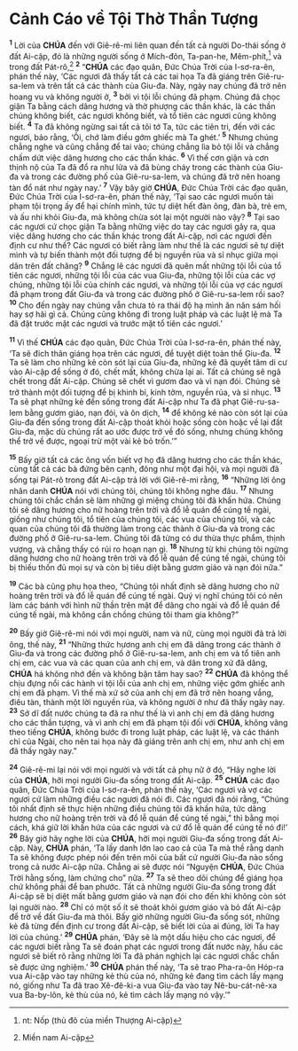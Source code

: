 # Cảnh Cáo về Tội Thờ Thần Tượng

<sup><b>1</b></sup> Lời của **CHÚA** đến với Giê-rê-mi liên quan đến tất cả người Do-thái sống ở đất Ai-cập, đó là những người sống ở Mích-đôn, Ta-pan-he, Mêm-phít,[^1-9d003026-8b7b-49b8-8294-3b9dcc898657] và trong đất Pát-rô,[^2-9d003026-8b7b-49b8-8294-3b9dcc898657] <sup><b>2</b></sup> “**CHÚA** các đạo quân, Đức Chúa Trời của I-sơ-ra-ên, phán thế này, ‘Các ngươi đã thấy tất cả các tai họa Ta đã giáng trên Giê-ru-sa-lem và trên tất cả các thành của Giu-đa. Này, ngày nay chúng đã trở nên hoang vu và không người ở, <sup><b>3</b></sup> bởi vì tội lỗi chúng đã phạm. Chúng đã chọc giận Ta bằng cách dâng hương và thờ phượng các thần khác, là các thần chúng không biết, các ngươi không biết, và tổ tiên các ngươi cũng không biết. <sup><b>4</b></sup> Ta đã không ngừng sai tất cả tôi tớ Ta, tức các tiên tri, đến với các ngươi, bảo rằng, ‘Ôi, chớ làm điều gớm ghiếc mà Ta ghét.’ <sup><b>5</b></sup> Nhưng chúng chẳng nghe và cũng chẳng để tai vào; chúng chẳng lìa bỏ tội lỗi và chẳng chấm dứt việc dâng hương cho các thần khác. <sup><b>6</b></sup> Vì thế cơn giận và cơn thịnh nộ của Ta đã đổ ra như lửa và đã bùng cháy trong các thành của Giu-đa và trong các đường phố của Giê-ru-sa-lem, và chúng đã trở nên hoang tàn đổ nát như ngày nay.’ <sup><b>7</b></sup> Vậy bây giờ **CHÚA**, Đức Chúa Trời các đạo quân, Đức Chúa Trời của I-sơ-ra-ên, phán thế này, ‘Tại sao các ngươi muốn tái phạm tội trọng ấy để hại chính mình, tức tự diệt hết đàn ông, đàn bà, trẻ em, và ấu nhi khỏi Giu-đa, mà không chừa sót lại một người nào vậy? <sup><b>8</b></sup> Tại sao các ngươi cứ chọc giận Ta bằng những việc do tay các ngươi gây ra, qua việc dâng hương cho các thần khác trong đất Ai-cập, nơi các ngươi đến định cư như thế? Các ngươi có biết rằng làm như thế là các ngươi sẽ tự diệt mình và tự biến thành một đối tượng để bị nguyền rủa và sỉ nhục giữa mọi dân trên đất chăng? <sup><b>9</b></sup> Chẳng lẽ các ngươi đã quên mất những tội lỗi của tổ tiên các ngươi, những tội lỗi của các vua Giu-đa, những tội lỗi của các vợ chúng, những tội lỗi của chính các ngươi, và những tội lỗi của vợ các ngươi đã phạm trong đất Giu-đa và trong các đường phố ở Giê-ru-sa-lem rồi sao? <sup><b>10</b></sup> Cho đến ngày nay chúng vẫn chưa tỏ ra thái độ hạ mình ăn năn sám hối hay sợ hãi gì cả. Chúng cũng không đi trong luật pháp và các luật lệ mà Ta đã đặt trước mặt các ngươi và trước mặt tổ tiên các ngươi.’

<sup><b>11</b></sup> Vì thế **CHÚA** các đạo quân, Đức Chúa Trời của I-sơ-ra-ên, phán thế này, ‘Ta sẽ đích thân giáng họa trên các ngươi, để tuyệt diệt toàn thể Giu-đa. <sup><b>12</b></sup> Ta sẽ làm cho những kẻ còn sót lại của Giu-đa, những kẻ đã quyết tâm di cư vào Ai-cập để sống ở đó, chết mất, không chừa lại ai. Tất cả chúng sẽ ngã chết trong đất Ai-cập. Chúng sẽ chết vì gươm đao và vì nạn đói. Chúng sẽ trở thành một đối tượng để bị khinh bỉ, kinh tởm, nguyền rủa, và sỉ nhục. <sup><b>13</b></sup> Ta sẽ phạt những kẻ đến sống trong đất Ai-cập như Ta đã phạt Giê-ru-sa-lem bằng gươm giáo, nạn đói, và ôn dịch, <sup><b>14</b></sup> để không kẻ nào còn sót lại của Giu-đa đến sống trong đất Ai-cập thoát khỏi hoặc sống còn hoặc về lại đất Giu-đa, mặc dù chúng rất ao ước được trở về đó sống, nhưng chúng không thể trở về được, ngoại trừ một vài kẻ bỏ trốn.’”

<sup><b>15</b></sup> Bấy giờ tất cả các ông vốn biết vợ họ đã dâng hương cho các thần khác, cùng tất cả các bà đứng bên cạnh, đông như một đại hội, và mọi người đã sống tại Pát-rô trong đất Ai-cập trả lời với Giê-rê-mi rằng, <sup><b>16</b></sup> “Những lời ông nhân danh **CHÚA** nói với chúng tôi, chúng tôi không nghe đâu. <sup><b>17</b></sup> Nhưng chúng tôi chắc chắn sẽ làm những gì miệng chúng tôi đã khấn hứa. Chúng tôi sẽ dâng hương cho nữ hoàng trên trời và đổ lễ quán để cúng tế ngài, giống như chúng tôi, tổ tiên của chúng tôi, các vua của chúng tôi, và các quan của chúng tôi đã thường làm trong các thành ở Giu-đa và trong các đường phố ở Giê-ru-sa-lem. Chúng tôi đã từng có dư thừa thực phẩm, thịnh vượng, và chẳng thấy có rủi ro hoạn nạn gì. <sup><b>18</b></sup> Nhưng từ khi chúng tôi ngừng dâng hương cho nữ hoàng trên trời và đổ lễ quán để cúng tế ngài, chúng tôi bị thiếu thốn đủ mọi sự và còn bị tiêu diệt bằng gươm giáo và nạn đói nữa.”

<sup><b>19</b></sup> Các bà cũng phụ họa theo, “Chúng tôi nhất định sẽ dâng hương cho nữ hoàng trên trời và đổ lễ quán để cúng tế ngài. Quý vị nghĩ chúng tôi có nên làm các bánh với hình nữ thần trên mặt để dâng cho ngài và đổ lễ quán để cúng tế ngài, mà không cần chồng chúng tôi tham gia không?”

<sup><b>20</b></sup> Bấy giờ Giê-rê-mi nói với mọi người, nam và nữ, cùng mọi người đã trả lời ông, thế này, <sup><b>21</b></sup> “Những thức hương anh chị em đã dâng trong các thành ở Giu-đa và trong các đường phố ở Giê-ru-sa-lem, anh chị em và tổ tiên anh chị em, các vua và các quan của anh chị em, và dân trong xứ đã dâng, **CHÚA** há không nhớ đến và không bận tâm hay sao? <sup><b>22</b></sup> **CHÚA** đã không thể chịu đựng nổi các hành vi tội lỗi của anh chị em, những việc gớm ghiếc anh chị em đã phạm. Vì thế mà xứ sở của anh chị em đã trở nên hoang vắng, điêu tàn, thành một lời nguyền rủa, và không người ở như đã thấy ngày nay. <sup><b>23</b></sup> Sở dĩ đất nước chúng ta đã ra như thế là vì anh chị em đã dâng hương cho các thần tượng, và vì anh chị em đã phạm tội đối với **CHÚA**, không vâng theo tiếng **CHÚA**, không bước đi trong luật pháp, các luật lệ, và các thánh chỉ của Ngài, cho nên tai họa này đã giáng trên anh chị em, như anh chị em đã thấy ngày nay.”

<sup><b>24</b></sup> Giê-rê-mi lại nói với mọi người và với tất cả phụ nữ ở đó, “Hãy nghe lời của **CHÚA**, hỡi mọi người Giu-đa sống trong đất Ai-cập. <sup><b>25</b></sup> **CHÚA** các đạo quân, Đức Chúa Trời của I-sơ-ra-ên, phán thế này, ‘Các ngươi và vợ các ngươi cứ làm những điều các ngươi đã nói đi. Các ngươi đã nói rằng, “Chúng tôi nhất định sẽ thực hiện những điều chúng tôi đã khấn hứa, tức dâng hương cho nữ hoàng trên trời và đổ lễ quán để cúng tế ngài,” thì bằng mọi cách, khá giữ lời khấn hứa của các ngươi và cứ đổ lễ quán để cúng tế nó đi!’ <sup><b>26</b></sup> Bây giờ hãy nghe lời của **CHÚA**, hỡi mọi người Giu-đa sống trong đất Ai-cập. Này, **CHÚA** phán, ‘Ta lấy danh lớn lao cao cả của Ta mà thề rằng danh Ta sẽ không được phép nói đến trên môi của bất cứ người Giu-đa nào sống trong cả nước Ai-cập nữa. Chẳng ai sẽ được nói “Nguyện **CHÚA**, Đức Chúa Trời hằng sống, làm chứng cho” nữa. <sup><b>27</b></sup> Ta sẽ theo dõi chúng để giáng họa chứ không phải để ban phước. Tất cả những người Giu-đa sống trong đất Ai-cập sẽ bị diệt mất bằng gươm giáo và nạn đói cho đến khi không còn sót lại người nào. <sup><b>28</b></sup> Chỉ có một số ít sẽ thoát khỏi gươm giáo và bỏ đất Ai-cập để trở về đất Giu-đa mà thôi. Bấy giờ những người Giu-đa sống sót, những kẻ đã từng đến định cư trong đất Ai-cập, sẽ biết lời của ai đúng, lời Ta hay lời của chúng.’ <sup><b>29</b></sup> **CHÚA** phán, ‘Đây sẽ là một dấu hiệu cho các ngươi, để các ngươi biết rằng Ta sẽ đoán phạt các ngươi trong đất nước này, hầu các ngươi sẽ biết rõ rằng những lời Ta đã phán nghịch lại các ngươi chắc chắn sẽ được ứng nghiệm.’ <sup><b>30</b></sup> **CHÚA** phán thế này, ‘Ta sẽ trao Pha-ra-ôn Hóp-ra vua Ai-cập vào tay những kẻ thù của nó, những kẻ đang tìm cách lấy mạng nó, giống như Ta đã trao Xê-đê-ki-a vua Giu-đa vào tay Nê-bu-cát-nê-xa vua Ba-by-lôn, kẻ thù của nó, kẻ tìm cách lấy mạng nó vậy.’”

[^1-9d003026-8b7b-49b8-8294-3b9dcc898657]: nt: Nốp (thủ đô của miền Thượng Ai-cập)

[^2-9d003026-8b7b-49b8-8294-3b9dcc898657]: Miền nam Ai-cập
